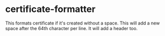 # certificate-formatter
This formats certificate if it's created without a space. This will add a new space after the 64th character per line. It will add a header too.

